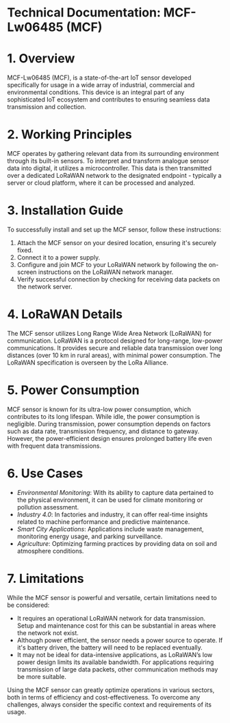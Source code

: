 # Technical Documentation: MCF-Lw06485 (MCF)

# **1. Overview**
MCF-Lw06485 (MCF), is a state-of-the-art IoT sensor developed specifically for usage in a wide array of industrial, commercial and environmental conditions. This device is an integral part of any sophisticated IoT ecosystem and contributes to ensuring seamless data transmission and collection. 

# **2. Working Principles**
MCF operates by gathering relevant data from its surrounding environment through its built-in sensors. To interpret and transform analogue sensor data into digital, it utilizes a microcontroller. This data is then transmitted over a dedicated LoRaWAN network to the designated endpoint - typically a server or cloud platform, where it can be processed and analyzed. 

# **3. Installation Guide**
To successfully install and set up the MCF sensor, follow these instructions:

  1. Attach the MCF sensor on your desired location, ensuring it's securely fixed.
  2. Connect it to a power supply.
  3. Configure and join MCF to your LoRaWAN network by following the on-screen instructions on the LoRaWAN network manager.
  4. Verify successful connection by checking for receiving data packets on the network server.

# **4. LoRaWAN Details**
The MCF sensor utilizes Long Range Wide Area Network (LoRaWAN) for communication. LoRaWAN is a protocol designed for long-range, low-power communications. It provides secure and reliable data transmission over long distances (over 10 km in rural areas), with minimal power consumption. The LoRaWAN specification is overseen by the LoRa Alliance.

# **5. Power Consumption**
MCF sensor is known for its ultra-low power consumption, which contributes to its long lifespan. While idle, the power consumption is negligible. During transmission, power consumption depends on factors such as data rate, transmission frequency, and distance to gateway. However, the power-efficient design ensures prolonged battery life even with frequent data transmissions.

# **6. Use Cases**
   - *Environmental Monitoring*: With its ability to capture data pertained to the physical environment, it can be used for climate monitoring or pollution assessment.
   - *Industry 4.0*: In factories and industry, it can offer real-time insights related to machine performance and predictive maintenance.
   - *Smart City Applications*: Applications include waste management, monitoring energy usage, and parking surveillance.
   - *Agriculture*: Optimizing farming practices by providing data on soil and atmosphere conditions.

# **7. Limitations**
While the MCF sensor is powerful and versatile, certain limitations need to be considered:
- It requires an operational LoRaWAN network for data transmission. Setup and maintenance cost for this can be substantial in areas where the network not exist.
- Although power efficient, the sensor needs a power source to operate. If it's battery driven, the battery will need to be replaced eventually.
- It may not be ideal for data-intensive applications, as LoRaWAN’s low power design limits its available bandwidth. For applications requiring transmission of large data packets, other communication methods may be more suitable. 

Using the MCF sensor can greatly optimize operations in various sectors, both in terms of efficiency and cost-effectiveness. To overcome any challenges, always consider the specific context and requirements of its usage.